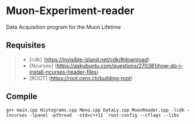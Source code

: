 # Muon-Experiment-reader
Data Acquisition program for the Muon Lifetime 

## Requisites

>* [cdk] (https://invisible-island.net/cdk/#download)
>* [Ncurses] (https://askubuntu.com/questions/270381/how-do-i-install-ncurses-header-files)
>* [ROOT] (https://root.cern.ch/building-root)

## Compile

``` shell
g++ main.cpp Histograms.cpp Menu.cpp DataLy.cpp MuonReader.cpp -lcdk -lncurses -lpanel -pthread  -std=c++11 `root-config --cflags --libs`
```
